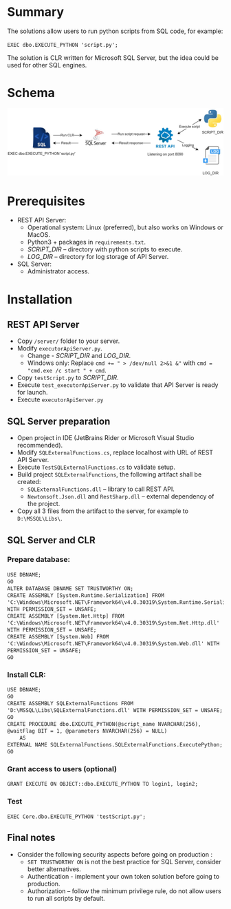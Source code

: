 # Summary
The solutions allow users to run python scripts from SQL code, for example:

`EXEC dbo.EXECUTE_PYTHON 'script.py';`

The solution is CLR written for Microsoft SQL Server, but the idea could be used for other SQL engines.

# Schema
![This is an image](sqlserver-python-executor-schema.jpg)

# Prerequisites
- REST API Server:
  - Operational system: Linux (preferred), but also works on Windows or MacOS.
  - Python3 + packages in `requirements.txt`.
  - *SCRIPT_DIR* – directory with python scripts to execute.
  - *LOG_DIR* – directory for log storage of API Server.
- SQL Server:
  - Administrator access.


# Installation
## REST API Server
- Copy `/server/` folder to your server.
- Modify `executorApiServer.py`.
  - Change  - *SCRIPT_DIR* and *LOG_DIR*.
  - Windows only:	Replace `cmd += " > /dev/null 2>&1 &"` with `cmd = "cmd.exe /c start " + cmd`.
- Copy `testScript.py` to *SCRIPT_DIR*.
- Execute `test_executorApiServer.py` to validate that API Server is ready for launch.
-	Execute `executorApiServer.py`
## SQL Server preparation
- Open project in IDE (JetBrains Rider or Microsoft Visual Studio recommended).
- Modify `SQLExternalFunctions.cs`, replace localhost with URL of REST API Server.
- Execute `TestSQLExternalFunctions.cs` to validate setup.
- Build project `SQLExternalFunctions`, the following artifact shall be created:
  - `SQLExternalFunctions.dll` – library to call REST API.
  - `Newtonsoft.Json.dll` and `RestSharp.dll` – external dependency of the project.
 - Copy all 3 files from the artifact to the server, for example to `D:\MSSQL\Libs\`.
## SQL Server and CLR
### Prepare database:
```
USE DBNAME;
GO
ALTER DATABASE DBNAME SET TRUSTWORTHY ON;
CREATE ASSEMBLY [System.Runtime.Serialization] FROM 'C:\Windows\Microsoft.NET\Framework64\v4.0.30319\System.Runtime.Serialization.dll' WITH PERMISSION_SET = UNSAFE;
CREATE ASSEMBLY [System.Net.Http] FROM 'C:\Windows\Microsoft.NET\Framework64\v4.0.30319\System.Net.Http.dll' WITH PERMISSION_SET = UNSAFE;
CREATE ASSEMBLY [System.Web] FROM 'C:\Windows\Microsoft.NET\Framework64\v4.0.30319\System.Web.dll' WITH PERMISSION_SET = UNSAFE;
GO
```
### Install CLR:
```
USE DBNAME;
GO
CREATE ASSEMBLY SQLExternalFunctions FROM 'D:\MSSQL\Libs\SQLExternalFunctions.dll' WITH PERMISSION_SET = UNSAFE;
GO
CREATE PROCEDURE dbo.EXECUTE_PYTHON(@script_name NVARCHAR(256), @waitFlag BIT = 1, @parameters NVARCHAR(256) = NULL)
    AS
EXTERNAL NAME SQLExternalFunctions.SQLExternalFunctions.ExecutePython;
GO
```
###  Grant access to users (optional)
```
GRANT EXECUTE ON OBJECT::dbo.EXECUTE_PYTHON TO login1, login2;
```
### Test
```
EXEC Core.dbo.EXECUTE_PYTHON 'testScript.py';
```
## Final notes
- Consider the following security aspects before going on production :
  - `SET TRUSTWORTHY ON` is not the best practice for SQL Server, consider better alternatives.
  - Authentication - implement your own token solution before going to production.
  - Authorization – follow the minimum privilege rule, do not allow users to run all scripts by default.
